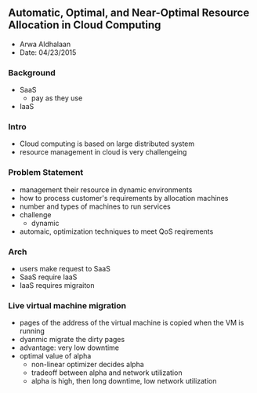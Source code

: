 ## Automatic, Optimal, and Near-Optimal Resource Allocation in Cloud Computing

- Arwa Aldhalaan
- Date: 04/23/2015

### Background
- SaaS
  - pay as they use
- IaaS

### Intro
- Cloud computing is based on large distributed system
- resource management in cloud is very challengeing

### Problem Statement
- management their resource in dynamic environments
- how to process customer's requirements by allocation machines
- number and types of machines to run services
- challenge
  - dynamic
- automaic, optimization techniques to meet QoS reqirements

### Arch
- users make request to SaaS
- SaaS require IaaS
- IaaS requires migraiton

### Live virtual machine migration
- pages of the address of the virtual machine is copied when the VM is running
- dyanmic migrate the dirty pages
- advantage: very low downtime
- optimal value of alpha
  - non-linear optimizer decides alpha
  - tradeoff between alpha and network utilization
  - alpha is high, then long downtime, low network utilization


